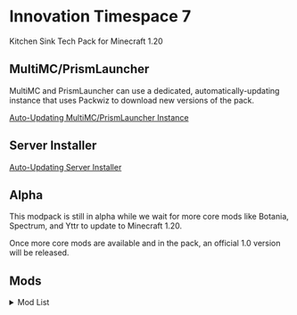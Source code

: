 # Innovation Timespace 7

Kitchen Sink Tech Pack for Minecraft 1.20

## MultiMC/PrismLauncher

MultiMC and PrismLauncher can use a dedicated, automatically-updating instance that uses Packwiz to download new versions of the pack.

[Auto-Updating MultiMC/PrismLauncher Instance](https://github.com/Kneelawk/Innovation-Timespace-7/raw/main/installers/Innovation%20Timespace%207.zip)

## Server Installer

[Auto-Updating Server Installer](https://github.com/Kneelawk/Innovation-Timespace-7/raw/main/installers/Innovation-Timespace-7-Server.tar.gz)

## Alpha

This modpack is still in alpha while we wait for more core mods like Botania, Spectrum, and Yttr to update to Minecraft 1.20.

Once more core mods are available and in the pack, an official 1.0 version will be released.

## Mods

<details>
<summary>Mod List</summary>

195 Mods:
* [Ad Astra](https://modrinth.com/mod/ad-astra) by Kekie6, Terrarium, CodexAdrian, Facundo46, AlexNijjar, fizziy, and ThatGravyBoat
* [Additional Structures](https://modrinth.com/mod/additional-structures) by XxRexRaptorxX
* [Advanced Networking](https://modrinth.com/mod/advanced-networking) by MattiDragon
* [Affectionate](https://modrinth.com/mod/affectionate) by LambdAurora
* [Airbag](https://github.com/Kneelawk/AirBag) by Kneelawk
* [Almost Unified](https://modrinth.com/mod/almost-unified) by Relentless and Lytho
* [Amarite](https://modrinth.com/mod/amarite) by AmyMialee, 8onfire, Luxintrus, and KodaConstellation
* [Amecs](https://modrinth.com/mod/amecs) by Siphalor
* [AppleSkin](https://modrinth.com/mod/appleskin) by squeek502
* [Applied Energistics 2](https://modrinth.com/mod/ae2) by Technici4n and shartte
* [Applied Energistics 2 Wireless Terminals](https://modrinth.com/mod/applied-energistics-2-wireless-terminals) by Mari023
* [Architecture Extensions](https://modrinth.com/mod/arch-ex) by woodiertexas, Cart3r1234, Ampflower, Maximum, and falkreon
* [Architectury API](https://modrinth.com/mod/architectury-api) by shedaniel, MaxNeedsSnacks, and Juuz
* [Aurora's Decorations](https://modrinth.com/mod/aurorasdecorations) by LambdAurora
* [Auth Me](https://modrinth.com/mod/auth-me) by axieum
* [Automobility](https://modrinth.com/mod/automobility) by FoundationGames
* [bad packets](https://modrinth.com/mod/badpackets) by deirn
* [BCLib](https://modrinth.com/mod/bclib) by quiqueck
* [Better Advancements](https://modrinth.com/mod/better-advancements) by way2muchnoise
* [Better Enchantment Boosting](https://modrinth.com/mod/better-enchantment-boosting) by RedstoneParadox
* [Better Log4j Config](https://modrinth.com/mod/better-log4j-config) by Pixelstormer
* [BetterEnd](https://modrinth.com/mod/betterend) by quiqueck
* [BetterNether](https://modrinth.com/mod/betternether) by quiqueck
* [Bewitchment](https://modrinth.com/mod/bewitchment) by cybercat5555 and MoriyaShiine
* [Biome Makeover](https://modrinth.com/mod/biome-makeover) by Lemon
* [Bits And Chisels](https://modrinth.com/mod/bits-and-chisels) by CoolMineman
* [BlossomLib](https://modrinth.com/mod/blossomlib) by CodedSakura
* [BlossomPVP](https://modrinth.com/mod/blossompvp) by CodedSakura
* [Blur (Fabric)](https://modrinth.com/mod/blur-fabric) by Motschen
* [Blåhaj](https://modrinth.com/mod/blahaj) by hibi
* [Borderless Mining](https://modrinth.com/mod/borderless-mining) by comp500
* [Bosses of Mass Destruction](https://modrinth.com/mod/bosses-of-mass-destruction) by Barribob
* [Botarium](https://modrinth.com/mod/botarium) by CodexAdrian and Terrarium
* [Bovines and Buttercups (Mooblooms)](https://modrinth.com/mod/bovines-and-buttercups) by SpiderKolo and Pug
* [Building Wands](https://modrinth.com/mod/building-wands) by nicguzzo
* [Calibrated Access](https://modrinth.com/mod/calibrated) by Trudle_ and acikek
* [Cardinal Components API](https://modrinth.com/mod/cardinal-components-api) by Up and Pyrofab
* [CC: Tweaked](https://modrinth.com/mod/cc-tweaked) by squiddev
* [CC:C Bridge](https://modrinth.com/mod/cccbridge) by Sammy and Luke1550
* [Chat Heads](https://modrinth.com/mod/chat-heads) by Fourmisain and dzwdz
* [ChoiceTheorem's Overhauled Village](https://modrinth.com/mod/ct-overhaul-village) by ChoiceTheorem
* [Chunky](https://modrinth.com/mod/chunky) by pop4959
* [Cinderscapes](https://modrinth.com/mod/cinderscapes) by Terraformers, NeusFear, LudoCrypt, gniftygnome, and Prospector
* [Cloth Config API](https://modrinth.com/mod/cloth-config) by shedaniel
* [Concurrent Chunk Management Engine (Fabric)](https://modrinth.com/mod/c2me-fabric) by duplexsystem and ishland
* [Conjuring](https://modrinth.com/mod/conjuring) by glisco and Noaaan
* [Consistency+](https://modrinth.com/mod/consistencyplus) by Siuolplex, triphora, Andrew6rant, tropheusj, Deviouslrd, IMS, and Cart3r1234
* [Continuity](https://modrinth.com/mod/continuity) by peppercode1
* [Controlify](https://modrinth.com/mod/controlify) by isxander
* [Controlling](https://modrinth.com/mod/controlling) by jaredlll08
* [Coxinha Utilities](https://modrinth.com/mod/coxinha-utilities) by luligabi1
* [Crawl](https://modrinth.com/mod/crawl) by fewizz
* [Create Crafts & Additions](https://modrinth.com/mod/createaddition) by mrh0
* [Create Fabric](https://modrinth.com/mod/create-fabric) by peppercode1, alphamode, and tropheusj
* [Create Slice & Dice](https://modrinth.com/mod/slice-and-dice) by possible_triangle
* [Create: Steam 'n' Rails](https://modrinth.com/mod/create-steam-n-rails) by IThundxr, littlechasiu, SlimeistDev, spottytheturtle, tropheusj, and mattentosh
* [CTOV - Farmer Delight Compat](https://modrinth.com/mod/ctov-farmers-delight-compat) by ChoiceTheorem
* [CTOV - Villagers Plus Compat](https://modrinth.com/mod/ctov-villagers-plus-compat) by ChoiceTheorem
* [Dank Storage](https://fabricmc.net/) by Tfarcenim
* [Dawn API](https://modrinth.com/mod/dawn) by Hugman
* [Debugify](https://modrinth.com/mod/debugify) by isxander
* [DecoMod](https://modrinth.com/mod/decomod) by will_bl
* [Diggus Maximus](https://modrinth.com/mod/diggus-maximus) by kyrptonaught
* [Durability Viewer](https://modrinth.com/mod/durabilityviewer) by Giselbaer
* [Dynamic FPS](https://modrinth.com/mod/dynamic-fps) by juliand665 and LostLuma
* [Ears (+ Snouts/Muzzles, Tails, Horns, Wings, and More)](https://modrinth.com/mod/ears) by unascribed
* [EMI](https://modrinth.com/mod/emi) by Emi
* [EMI Addon: Extra Mod Integrations](https://modrinth.com/mod/extra-mod-integrations) by Kneelawk, Abbie, and JoostMSoftware
* [EMI Loot](https://modrinth.com/mod/emi-loot) by fzzyhmstrs
* [EMI Trades](https://modrinth.com/mod/emitrades) by Flamarine
* [EMIffect](https://modrinth.com/mod/emiffect) by Flamarine
* [Enhanced Block Entities](https://modrinth.com/mod/ebe) by FoundationGames
* [Entity Culling](https://modrinth.com/mod/entityculling) by tr7zw
* [Essential Commands](https://modrinth.com/mod/essential-commands) by John-Paul-R
* [Exordium](https://modrinth.com/mod/exordium) by tr7zw
* [Expanded Delight](https://modrinth.com/mod/expanded-delight) by ianm1647
* [Expanded Storage](https://modrinth.com/mod/expanded-storage) by Compasses
* [Extended Drawers](https://modrinth.com/mod/extended-drawers) by MattiDragon
* [Fabric Waystones](https://modrinth.com/mod/fwaystones) by LordDeatHunter
* [FallingTree](https://modrinth.com/mod/fallingtree) by Rakambda
* [Farmer's Delight [Fabric]](https://modrinth.com/mod/farmers-delight-fabric) by Zifiv
* [Fastload](https://modrinth.com/mod/fastload) by AbdElAziz, StockiesLad, and JoostMSoftware
* [FerriteCore](https://modrinth.com/mod/ferrite-core) by malte0811
* [Forge Config API Port](https://modrinth.com/mod/forge-config-api-port) by Fuzs
* [Geckolib](https://modrinth.com/mod/geckolib) by KyoSleep, DerToaster98, mchorse, Gecko, and Tslat
* [Get Off My Lawn ReServed](https://modrinth.com/mod/goml-reserved) by Patbox
* [Icy Incitement](https://modrinth.com/mod/icyincitement) by AmyMialee
* [Immersive structures](https://modrinth.com/mod/immersive-structures) by ChoiceTheorem
* [Immersive Structures II: Nether edition](https://modrinth.com/mod/immersive-structures-ii) by ChoiceTheorem
* [Indium](https://modrinth.com/mod/indium) by comp500
* [Industrial Revolution](https://modrinth.com/mod/industrial-revolution) by GabrielOlvH
* [Iris Shaders](https://modrinth.com/mod/iris) by coderbot and IMS
* [JamLib](https://modrinth.com/mod/jamlib) by jamalam
* [Jump Over Fences](https://modrinth.com/mod/jump-over-fences) by kreezxil
* [Keybind Fix](https://modrinth.com/mod/keybind-fix) by fzzyhmstrs
* [Kibe](https://modrinth.com/mod/kibe) by D4rkness_King
* [Krypton](https://modrinth.com/mod/krypton) by astei
* [LambdaBetterGrass](https://modrinth.com/mod/lambdabettergrass) by LambdAurora
* [LambDynamicLights](https://modrinth.com/mod/lambdynamiclights) by LambdAurora
* [LazyDFU](https://modrinth.com/mod/lazydfu) by astei
* [Lighty](https://modrinth.com/mod/lighty) by andi-makes and agnor99
* [Lithium](https://modrinth.com/mod/lithium) by 2No2Name and jellysquid3
* [Loading Screen Tips](https://modrinth.com/mod/loadingscreentips) by UltrusBot
* [Lootr (Fabric)](https://www.curseforge.com/minecraft/mc-mods/lootr-fabric) by Noobanidus, ZestyBlaze, and embeddedt
* [Lovely Snails](https://modrinth.com/mod/lovely_snails) by LambdAurora and Arathain
* [LuckPerms](https://modrinth.com/mod/luckperms) by lucko
* [ME Requester](https://modrinth.com/mod/merequester) by Relentless
* [Meal API](https://modrinth.com/mod/mealapi) by FoundationGames
* [MEGA Cells](https://modrinth.com/mod/mega) by 90
* [Memory Leak Fix](https://modrinth.com/mod/memoryleakfix) by fxmorin and KingContaria
* [MES - Moog's End Structures](https://modrinth.com/mod/mes-moogs-end-structures) by FinnSetchell
* [Milk+](https://modrinth.com/mod/milk_plus) by tropheusj
* [Mine Cells - Dead Cells Mod](https://modrinth.com/mod/minecells) by mim1q
* [Missing Wilds](https://modrinth.com/mod/missing-wilds) by UltrusBot
* [MixinTrace](https://modrinth.com/mod/mixintrace) by comp500
* [Mod Menu](https://modrinth.com/mod/modmenu) by modmuss50, NeusFear, jackassmc, Prospector, and Terraformers
* [Modern Industrialization](https://modrinth.com/mod/modern-industrialization) by Technici4n and Azercoco
* [ModernFix](https://modrinth.com/mod/modernfix) by embeddedt
* [Moonlight Lib](https://modrinth.com/mod/moonlight) by MehVahdJukaar
* [More Culling](https://modrinth.com/mod/moreculling) by fxmorin
* [Mouse Wheelie](https://modrinth.com/mod/mouse-wheelie) by Siphalor
* [MVS - Moog's Voyager Structures](https://modrinth.com/mod/moogs-voyager-structures) by FinnSetchell
* [No Chat Reports](https://modrinth.com/mod/no-chat-reports) by robotkoer and Aizistral
* [Now Playing](https://modrinth.com/mod/now-playing) by Scotsguy
* [Ok Zoomer](https://modrinth.com/mod/ok-zoomer) by Ennui
* [oωo (owo-lib)](https://modrinth.com/mod/owo-lib) by BasiqueEvangelist and glisco
* [Patchouli](https://modrinth.com/mod/patchouli) by williewillus and Vazkii
* [Peculiar Pieces](https://modrinth.com/mod/peculiarpieces) by AmyMialee and unascribed
* [Pehkui](https://modrinth.com/mod/pehkui) by Virtuoel
* [Peripheralium](https://modrinth.com/mod/peripheralium) by SirEdvin
* [Piercing Paxels ⚒️](https://modrinth.com/mod/piercingpaxels) by AmyMialee
* [Pineapple](https://modrinth.com/mod/pineapple-mod) by ubionexd
* [Plant In A Jar](https://modrinth.com/mod/plant-in-a-jar) by CoolMineman
* [Plethora Peripherals](https://modrinth.com/mod/plethora-peripherals) by emmachase, squiddev, and Lemmmy
* [Plushables](https://modrinth.com/mod/plushables) by June
* [Pollinators' Paradise](https://modrinth.com/mod/pollinators-paradise) by GardenSystem
* [Powah!](https://modrinth.com/mod/powah) by Technici4n
* [Power Networks](https://modrinth.com/mod/power-networks) by MattiDragon
* [Promenade](https://modrinth.com/mod/promenade) by Hugman
* [Quilt Kotlin Libraries (QKL)](https://modrinth.com/mod/qkl) by Potatoboy9999, Quilt-Holdings, sschr15, Octal, and NoComment1105
* [Quilt Loading Screen](https://modrinth.com/mod/quilt-loading-screen) by triphora
* [Quilted Fabric API (QFAPI) / Quilt Standard Libraries (QSL)](https://modrinth.com/mod/qsl) by Ennui, LambdAurora, Quilt-Holdings, and OroArmor
* [rainglow](https://modrinth.com/mod/rainglow) by ix0rai
* [Reese's Sodium Options](https://modrinth.com/mod/reeses-sodium-options) by FlashyReese
* [Repurposed Structures - Quilt/Fabric](https://modrinth.com/mod/repurposed-structures-fabric) by TelepathicGrunt
* [Resourceful Config](https://modrinth.com/mod/resourceful-config) by epic_oreo and ThatGravyBoat
* [Resourceful Lib](https://modrinth.com/mod/resourceful-lib) by epic_oreo and ThatGravyBoat
* [RightClickHarvest](https://modrinth.com/mod/rightclickharvest) by jamalam
* [Sandwichable](https://modrinth.com/mod/sandwichable) by FoundationGames
* [Scarves](https://modrinth.com/mod/scarves) by falkreon
* [Scriptor Magicae](https://modrinth.com/mod/scriptor-magicae) by ssblur
* [Searchables](https://modrinth.com/mod/searchables) by jaredlll08
* [Server Tick](https://modrinth.com/mod/servertick) by sammko
* [Sodium](https://modrinth.com/mod/sodium) by jellysquid3 and IMS
* [Sodium Extra](https://modrinth.com/mod/sodium-extra) by FlashyReese
* [Softer Pastels](https://modrinth.com/mod/softer-pastels) by devOS-Nautical, asoji, Cart3r1234, and Stereo528
* [Soul Ice](https://modrinth.com/mod/soulice) by Siuolplex
* [Soulbound Enchantment](https://modrinth.com/mod/soulbound-enchantment) by iMoonDay
* [StackDeobfuscator](https://modrinth.com/mod/stackdeobf) by booky10
* [Styled Chat](https://modrinth.com/mod/styled-chat) by Patbox
* [Styled Nicknames](https://modrinth.com/mod/styled-nicknames) by Patbox
* [Styled Player List](https://modrinth.com/mod/styledplayerlist) by Patbox
* [Supplementaries](https://modrinth.com/mod/supplementaries) by MehVahdJukaar and Plantkillable
* [Tablesaw](https://modrinth.com/mod/tablesaw) by woodiertexas and falkreon
* [Tech Reborn](https://www.curseforge.com/minecraft/mc-mods/techreborn) by modmuss50 and drcrazy777
* [Templates 2](https://modrinth.com/mod/templates-2) by quat
* [Terrestria](https://modrinth.com/mod/terrestria) by jaskarth, Prospector, coderbot, gniftygnome, NeusFear, and Terraformers
* [The Graveyard (FABRIC)](https://modrinth.com/mod/the-graveyard-fabric) by finallion
* [Traveler's Backpack](https://modrinth.com/mod/travelersbackpack) by Tiviacz1337
* [Traveler's Titles](https://modrinth.com/mod/travelers-titles) by YUNGNICKYOUNG
* [Traverse](https://modrinth.com/mod/traverse) by Terraformers, gniftygnome, Prospector, and NeusFear
* [Tree Hollows](https://modrinth.com/mod/tree-hollows) by Reoseah
* [Trinkets](https://modrinth.com/mod/trinkets) by Emi
* [Turtlematic](https://modrinth.com/mod/turtlematic) by SirEdvin
* [Universal Graves](https://modrinth.com/mod/universal-graves) by Patbox
* [Universal Shops](https://modrinth.com/mod/universal-shops) by Patbox
* [UnlimitedPeripheralWorks](https://modrinth.com/mod/unlimitedperipheralworks) by SirEdvin
* [Utility Belt](https://modrinth.com/mod/utility-belt) by Jomlom and jamalam
* [VillagersPlus](https://modrinth.com/mod/villagersplus) by finallion
* [When Dungeons Arise](https://modrinth.com/mod/when-dungeons-arise) by aureljz
* [Wired Redstone](https://modrinth.com/mod/wiredredstone) by Kneelawk
* [WTHIT](https://modrinth.com/mod/wthit) by deirn
* [Xaero's Minimap](https://modrinth.com/mod/xaeros-minimap) by thexaero
* [Xaero's World Map](https://modrinth.com/mod/xaeros-world-map) by thexaero
* [YetAnotherConfigLib](https://modrinth.com/mod/yacl) by isxander
* [Your Options Shall Be Respected (YOSBR)](https://modrinth.com/mod/yosbr) by shedaniel
* [YUNG's API](https://modrinth.com/mod/yungs-api) by YUNGNICKYOUNG
* [YUNG's Better Desert Temples](https://modrinth.com/mod/yungs-better-desert-temples) by YUNGNICKYOUNG and Tera458
* [YUNG's Better Dungeons](https://modrinth.com/mod/yungs-better-dungeons) by YUNGNICKYOUNG
* [YUNG's Better Jungle Temples](https://modrinth.com/mod/yungs-better-jungle-temples) by YUNGNICKYOUNG
* [YUNG's Better Mineshafts](https://modrinth.com/mod/yungs-better-mineshafts) by YUNGNICKYOUNG
* [YUNG's Better Ocean Monuments](https://modrinth.com/mod/yungs-better-ocean-monuments) by YUNGNICKYOUNG and Tera458
* [YUNG's Better Strongholds](https://modrinth.com/mod/yungs-better-strongholds) by YUNGNICKYOUNG
* [YUNG's Better Witch Huts](https://modrinth.com/mod/yungs-better-witch-huts) by YUNGNICKYOUNG
* [YUNG's Extras](https://modrinth.com/mod/yungs-extras) by YUNGNICKYOUNG

</details>
